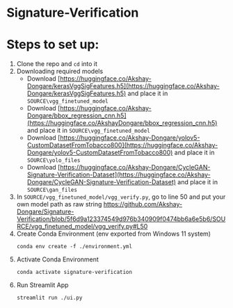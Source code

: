 # Signature-Verification
# Steps to set up:
1. Clone the repo and `cd` into it
2. Downloading required models
   * Download [https://huggingface.co/Akshay-Dongare/kerasVggSigFeatures.h5](https://huggingface.co/Akshay-Dongare/kerasVggSigFeatures.h5) and place it in `SOURCE\vgg_finetuned_model`
   * Download [https://huggingface.co/Akshay-Dongare/bbox_regression_cnn.h5](https://huggingface.co/AkshayDongare/bbox_regression_cnn.h5) and place it in `SOURCE\vgg_finetuned_model`
   * Download [https://huggingface.co/Akshay-Dongare/yolov5-CustomDatasetFromTobacco800](https://huggingface.co/Akshay-Dongare/yolov5-CustomDatasetFromTobacco800) and place it in `SOURCE\yolo_files`
   * Download [https://huggingface.co/Akshay-Dongare/CycleGAN-Signature-Verification-Dataset](https://huggingface.co/Akshay-Dongare/CycleGAN-Signature-Verification-Dataset) and place it in `SOURCE\gan_files`
3. In `SOURCE/vgg_finetuned_model/vgg_verify.py`, go to line 50 and put your own model path as raw string https://github.com/Akshay-Dongare/Signature-Verification/blob/5f6d9a123374549d976b340909f0474bb6a6e5b6/SOURCE/vgg_finetuned_model/vgg_verify.py#L50
4. Create Conda Environment (env exported from Windows 11 system)
   ```
   conda env create -f ./environment.yml
   ```
5. Activate Conda Environment
   ```
   conda activate signature-verification
   ```
6. Run Streamlit App
   ```
   streamlit run ./ui.py
   ```
